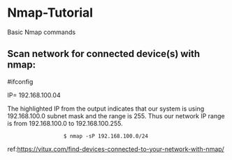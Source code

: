 # Nmap-Tutorial
Basic Nmap commands 

Scan network for connected device(s) with nmap:
------------------------------------------------

#ifconfig

IP= 192.168.100.04

The highlighted IP from the output indicates that our system is using 192.168.100.0 subnet mask and the range is 255. Thus our network IP range is from 192.168.100.0 to 192.168.100.255.


                      $ nmap -sP 192.168.100.0/24
                      
                      
 ref:https://vitux.com/find-devices-connected-to-your-network-with-nmap/
